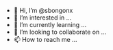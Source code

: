- 👋 Hi, I’m @sbongonx
- 👀 I’m interested in ...
- 🌱 I’m currently learning ...
- 💞️ I’m looking to collaborate on ...
- 📫 How to reach me ...

<!---
sbongonx/sbongonx is a ✨ special ✨ repository because its `README.md` (this file) appears on your GitHub profile.
You can click the Preview link to take a look at your changes.
--->

